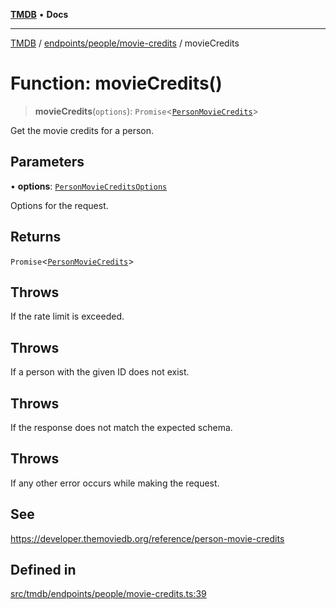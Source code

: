 [**TMDB**](../../../../README.md) • **Docs**

***

[TMDB](../../../../README.md) / [endpoints/people/movie-credits](../README.md) / movieCredits

# Function: movieCredits()

> **movieCredits**(`options`): `Promise`\<[`PersonMovieCredits`](../../../../structs/Schemas/type-aliases/PersonMovieCredits.md)\>

Get the movie credits for a person.

## Parameters

• **options**: [`PersonMovieCreditsOptions`](../type-aliases/PersonMovieCreditsOptions.md)

Options for the request.

## Returns

`Promise`\<[`PersonMovieCredits`](../../../../structs/Schemas/type-aliases/PersonMovieCredits.md)\>

## Throws

If the rate limit is exceeded.

## Throws

If a person with the given ID does not exist.

## Throws

If the response does not match the expected schema.

## Throws

If any other error occurs while making the request.

## See

https://developer.themoviedb.org/reference/person-movie-credits

## Defined in

[src/tmdb/endpoints/people/movie-credits.ts:39](https://github.com/Norviah/media-hub/blob/d809718af017974e095f312fcfa8bfdf58d3e3e5/src/tmdb/endpoints/people/movie-credits.ts#L39)
